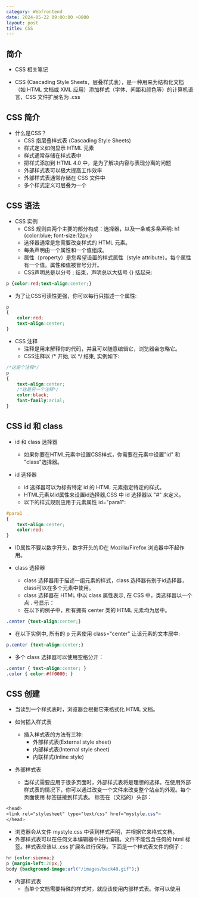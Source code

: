 ```yaml
---
category: Webfrontend
date: 2024-05-22 09:00:00 +0800
layout: post
title: CSS
---
```

## 简介

+ CSS 相关笔记

+ CSS (Cascading Style Sheets，层叠样式表），是一种用来为结构化文档（如 HTML 文档或 XML 应用）添加样式（字体、间距和颜色等）的计算机语言，CSS 文件扩展名为 .css

## CSS 简介

+ 什么是CSS？
  + CSS 指层叠样式表 (Cascading Style Sheets)
  + 样式定义如何显示 HTML 元素
  + 样式通常存储在样式表中
  + 把样式添加到 HTML 4.0 中，是为了解决内容与表现分离的问题
  + 外部样式表可以极大提高工作效率
  + 外部样式表通常存储在 CSS 文件中
  + 多个样式定义可层叠为一个

## CSS 语法

+ CSS 实例
  + CSS 规则由两个主要的部分构成：选择器，以及一条或多条声明: h1 {color:blue; font-size:12px;}
  + 选择器通常是您需要改变样式的 HTML 元素。
  + 每条声明由一个属性和一个值组成。
  + 属性（property）是您希望设置的样式属性（style attribute）。每个属性有一个值。属性和值被冒号分开。
  + CSS声明总是以分号 ; 结束，声明总以大括号 {} 括起来:
```css
p {color:red;text-align:center;}
```
  + 为了让CSS可读性更强，你可以每行只描述一个属性:
```css
p
{
    color:red;
    text-align:center;
}
```

+ CSS 注释
  + 注释是用来解释你的代码，并且可以随意编辑它，浏览器会忽略它。
  + CSS注释以 /* 开始, 以 */ 结束, 实例如下:
```css
/*这是个注释*/
p
{
    text-align:center;
    /*这是另一个注释*/
    color:black;
    font-family:arial;
}
```

## CSS id 和 class

+ id 和 class 选择器
  + 如果你要在HTML元素中设置CSS样式，你需要在元素中设置"id" 和 "class"选择器。

+ id 选择器
  + id 选择器可以为标有特定 id 的 HTML 元素指定特定的样式。
  + HTML元素以id属性来设置id选择器,CSS 中 id 选择器以 "#" 来定义。
  + 以下的样式规则应用于元素属性 id="para1":
```css
#para1
{
    text-align:center;
    color:red;
}
```
  +  ID属性不要以数字开头，数字开头的ID在 Mozilla/Firefox 浏览器中不起作用。

+ class 选择器
  + class 选择器用于描述一组元素的样式，class 选择器有别于id选择器，class可以在多个元素中使用。
  + class 选择器在 HTML 中以 class 属性表示, 在 CSS 中，类选择器以一个点 . 号显示：
  + 在以下的例子中，所有拥有 center 类的 HTML 元素均为居中。
```css
.center {text-align:center;}
```
  + 在以下实例中, 所有的 p 元素使用 class="center" 让该元素的文本居中:
```css
p.center {text-align:center;}
```
  + 多个 class 选择器可以使用空格分开：
```css
.center { text-align:center; }
.color { color:#ff0000; }
```

## CSS 创建

+ 当读到一个样式表时，浏览器会根据它来格式化 HTML 文档。

+ 如何插入样式表
  + 插入样式表的方法有三种:
    + 外部样式表(External style sheet)
    + 内部样式表(Internal style sheet)
    + 内联样式(Inline style)

+ 外部样式表
  + 当样式需要应用于很多页面时，外部样式表将是理想的选择。在使用外部样式表的情况下，你可以通过改变一个文件来改变整个站点的外观。每个页面使用 <link> 标签链接到样式表。 <link> 标签在（文档的）头部：
```css
<head>
<link rel="stylesheet" type="text/css" href="mystyle.css">
</head>
```
  + 浏览器会从文件 mystyle.css 中读到样式声明，并根据它来格式文档。
  + 外部样式表可以在任何文本编辑器中进行编辑。文件不能包含任何的 html 标签。样式表应该以 .css 扩展名进行保存。下面是一个样式表文件的例子：
```css
hr {color:sienna;}
p {margin-left:20px;}
body {background-image:url("/images/back40.gif");}
```

+ 内部样式表
  + 当单个文档需要特殊的样式时，就应该使用内部样式表。你可以使用 <style> 标签在文档头部定义内部样式表，就像这样:
```css
<head>
<style>
hr {color:sienna;}
p {margin-left:20px;}
body {background-image:url("images/back40.gif");}
</style>
</head>
```

+ 内联样式
  + 由于要将表现和内容混杂在一起，内联样式会损失掉样式表的许多优势。请慎用这种方法，例如当样式仅需要在一个元素上应用一次时。
  + 要使用内联样式，你需要在相关的标签内使用样式（style）属性。Style 属性可以包含任何 CSS 属性。本例展示如何改变段落的颜色和左外边距：
```css
<p style="color:sienna;margin-left:20px">这是一个段落。</p>
```

+ 多重样式
  + 如果某些属性在不同的样式表中被同样的选择器定义，那么属性值将从更具体的样式表中被继承过来。 

+ 多重样式优先级
  + 样式表允许以多种方式规定样式信息。样式可以规定在单个的 HTML 元素中，在 HTML 页的头元素中，或在一个外部的 CSS 文件中。甚至可以在同一个 HTML 文档内部引用多个外部样式表。
  + 一般情况下，优先级如下： 
    + （内联样式）Inline style > （内部样式）Internal style sheet >（外部样式）External style sheet > 浏览器默认样式

## CSS 背景

+ CSS 背景属性用于定义HTML元素的背景。
+ CSS 属性定义背景效果:
  + background-color
  + background-image
  + background-repeat
  + background-attachment
  + background-position

+ 背景颜色
  + background-color 属性定义了元素的背景颜色.
  + 页面的背景颜色使用在body的选择器中:
```css
body {background-color:#b0c4de;}
```
  + CSS中，颜色值通常以以下方式定义:
    + 十六进制 - 如："#ff0000"
    + RGB - 如："rgb(255,0,0)"
    + 颜色名称 - 如："red"

+ 背景图像
  + background-image 属性描述了元素的背景图像.
  + 默认情况下，背景图像进行平铺重复显示，以覆盖整个元素实体.
  + 页面背景图片设置实例:
```css
body {background-image:url('paper.gif');}
```

+ 背景图像 - 水平或垂直平铺
  + 默认情况下 background-image 属性会在页面的水平或者垂直方向平铺。
  + 一些图像如果在水平方向与垂直方向平铺，这样看起来很不协调，如下所示: 
  + 如果图像只在水平方向平铺 (repeat-x), 页面背景会更好些:
```css
body
{
background-image:url('gradient2.png');
background-repeat:repeat-x;
}
```

+ 背景图像- 设置定位与不平铺
  + 让背景图像不影响文本的排版
  + 如果你不想让图像平铺，你可以使用 background-repeat 属性:
```css
body
{
background-image:url('img_tree.png');
background-repeat:no-repeat;
}
```
  + 以上实例中，背景图像与文本显示在同一个位置，为了让页面排版更加合理，不影响文本的阅读，我们可以改变图像的位置。
  + 可以利用 background-position 属性改变图像在背景中的位置:
```css
body
{
background-image:url('img_tree.png');
background-repeat:no-repeat;
background-position:right top;
}
```

+ 背景- 简写属性
  + 在以上实例中我们可以看到页面的背景颜色通过了很多的属性来控制。
  + 为了简化这些属性的代码，我们可以将这些属性合并在同一个属性中.
  + 背景颜色的简写属性为 "background":
```css
body {background:#ffffff url('img_tree.png') no-repeat right top;}
```
  + 当使用简写属性时，属性值的顺序为：
    + background-color
    + background-image
    + background-repeat
    + background-attachment
    + background-position

+ CSS 背景属性
  + Property	              描述
  + background	            简写属性，作用是将背景属性设置在一个声明中。
  + background-attachment	  背景图像是否固定或者随着页面的其余部分滚动。
  + background-color	      设置元素的背景颜色。
  + background-image	      把图像设置为背景。
  + background-position	    设置背景图像的起始位置。
  + background-repeat	      设置背景图像是否及如何重复

## CSS 文本格式

+ 文本颜色
  + 颜色属性被用来设置文字的颜色。
  + 颜色是通过CSS最经常的指定：
    + 十六进制值 - 如: ＃FF0000
    + 一个RGB值 - 如: RGB(255,0,0)
    + 颜色的名称 - 如: red
  + 一个网页的背景颜色是指在主体内的选择：
```css
body {color:red;}
h1 {color:#00ff00;}
h2 {color:rgb(255,0,0);}
```
  + 对于W3C标准的CSS：如果你定义了颜色属性，你还必须定义背景色属性。

+ 文本的对齐方式
  + 文本排列属性是用来设置文本的水平对齐方式。
  + 文本可居中或对齐到左或右,两端对齐.
  + 当text-align设置为"justify"，每一行被展开为宽度相等，左，右外边距是对齐（如杂志和报纸）
```css
h1 {text-align:center;}
p.date {text-align:right;}
p.main {text-align:justify;}
```

+ 文本修饰
  + text-decoration 属性用来设置或删除文本的装饰。
  + 从设计的角度看 text-decoration属性主要是用来删除链接的下划线：
```css
a {text-decoration:none;}
```

+ 文本转换
  + 文本转换属性是用来指定在一个文本中的大写和小写字母。
  + 可用于所有字句变成大写或小写字母，或每个单词的首字母大写。
```css
p.uppercase {text-transform:uppercase;}
p.lowercase {text-transform:lowercase;}
p.capitalize {text-transform:capitalize;}
```

+ 文本缩进
  + 文本缩进属性是用来指定文本的第一行的缩进。
```css
p {text-indent:50px;}
```

+ 所有CSS文本属性。
  + 属性	              描述
  + color	            设置文本颜色
  + direction	        设置文本方向。
  + letter-spacing	  设置字符间距
  + line-height	      设置行高
  + text-align	      对齐元素中的文本
  + text-decoration	  向文本添加修饰
  + text-indent	      缩进元素中文本的首行
  + text-shadow	      设置文本阴影
  + text-transform	  控制元素中的字母
  + unicode-bidi	    设置或返回文本是否被重写 
  + vertical-align	  设置元素的垂直对齐
  + white-space	      设置元素中空白的处理方式
  + word-spacing	    设置字间距

## CSS 字体

+ CSS字体属性定义字体，加粗，大小，文字样式。

+ CSS字型
  + 在CSS中，有两种类型的字体系列名称：
  + 通用字体系列 - 拥有相似外观的字体系统组合（如 "Serif" 或 "Monospace"）
  + 特定字体系列 - 一个特定的字体系列（如 "Times" 或 "Courier"）

+ 字体系列
  + font-family 属性设置文本的字体系列。
  + font-family 属性应该设置几个字体名称作为一种"后备"机制，如果浏览器不支持第一种字体，他将尝试下一种字体。
  + 注意: 如果字体系列的名称超过一个字，它必须用引号，如Font Family："宋体"。
  + 多个字体系列是用一个逗号分隔指明：
```css
p{font-family:"Times New Roman", Times, serif;}
```

+ 字体样式
  + 主要是用于指定斜体文字的字体样式属性。
  + 这个属性有三个值：
    + 正常 - 正常显示文本
    + 斜体 - 以斜体字显示的文字
    + 倾斜的文字 - 文字向一边倾斜（和斜体非常类似，但不太支持）
```css
p.normal {font-style:normal;}
p.italic {font-style:italic;}
p.oblique {font-style:oblique;}
```

+ 字体大小
  + font-size 属性设置文本的大小。
  + 能否管理文字的大小，在网页设计中是非常重要的。但是，你不能通过调整字体大小使段落看上去像标题，或者使标题看上去像段落。
  + 请务必使用正确的HTML标签，就<h1> - <h6>表示标题和<p>表示段落：
  + 字体大小的值可以是绝对或相对的大小。
    + 绝对大小：
      + 设置一个指定大小的文本
      + 不允许用户在所有浏览器中改变文本大小
      + 确定了输出的物理尺寸时绝对大小很有用
    + 相对大小：
      + 相对于周围的元素来设置大小
      + 允许用户在浏览器中改变文字大小
  + Remark 如果你不指定一个字体的大小，默认大小和普通文本段落一样，是16像素（16px=1em）。

+ 设置字体大小像素
  + 设置文字的大小与像素，让您完全控制文字大小：
```css
h1 {font-size:40px;}
h2 {font-size:30px;}
p {font-size:14px;}
```
  + 虽然可以通过浏览器的缩放工具调整文本大小，但是，这种调整是整个页面，而不仅仅是文本

+ 用em来设置字体大小
  + 为了避免Internet Explorer 中无法调整文本的问题，许多开发者使用 em 单位代替像素。
  + em的尺寸单位由W3C建议。
  + 1em和当前字体大小相等。在浏览器中默认的文字大小是16px。
  + 因此，1em的默认大小是16px。可以通过下面这个公式将像素转换为em：px/16=em
```css
h1 {font-size:2.5em;} /* 40px/16=2.5em */
h2 {font-size:1.875em;} /* 30px/16=1.875em */
p {font-size:0.875em;} /* 14px/16=0.875em */
```

+ 使用百分比和EM组合
  + 在所有浏览器的解决方案中，设置 <body>元素的默认字体大小的是百分比：
```css
body {font-size:100%;}
h1 {font-size:2.5em;}
h2 {font-size:1.875em;}
p {font-size:0.875em;}
```

+ 所有CSS字体属性
  + Property	      描述
  + font	        在一个声明中设置所有的字体属性
  + font-family	  指定文本的字体系列
  + font-size	    指定文本的字体大小
  + font-style	  指定文本的字体样式
  + font-variant	以小型大写字体或者正常字体显示文本。
  + font-weight	  指定字体的粗细。

## CSS 链接

+ 不同的链接可以有不同的样式。

+ 链接样式
  + 链接的样式，可以用任何CSS属性（如颜色，字体，背景等）。
  + 特别的链接，可以有不同的样式，这取决于他们是什么状态。
  + 这四个链接状态是：
    + a:link - 正常，未访问过的链接
    + a:visited - 用户已访问过的链接
    + a:hover - 当用户鼠标放在链接上时
    + a:active - 链接被点击的那一刻
```css
a:link {color:#000000;}      /* 未访问链接*/
a:visited {color:#00FF00;}  /* 已访问链接 */
a:hover {color:#FF00FF;}  /* 鼠标移动到链接上 */
a:active {color:#0000FF;}  /* 鼠标点击时 */
```
  + 当设置为若干链路状态的样式，也有一些顺序规则：
    + a:hover 必须跟在 a:link 和 a:visited后面
    + a:active 必须跟在 a:hover后面

+ 常见的链接样式
  + 文本修饰
    + text-decoration 属性主要用于删除链接中的下划线：
```css
a:link {text-decoration:none;}
a:visited {text-decoration:none;}
a:hover {text-decoration:underline;}
a:active {text-decoration:underline;}
```
  + 背景颜色
    + 背景颜色属性指定链接背景色：
```css
a:link {background-color:#B2FF99;}
a:visited {background-color:#FFFF85;}
a:hover {background-color:#FF704D;}
a:active {background-color:#FF704D;}
```

## CSS 列表

+ CSS 列表属性作用如下：
  + 设置不同的列表项标记为有序列表
  + 设置不同的列表项标记为无序列表
  + 设置列表项标记为图像

+ 列表
  + 在 HTML中，有两种类型的列表：
    + 无序列表 ul - 列表项标记用特殊图形（如小黑点、小方框等）
    + 有序列表 ol - 列表项的标记有数字或字母

+ 不同的列表项标记
  + list-style-type属性指定列表项标记的类型是：
```css
ul.a {list-style-type: circle;}
ul.b {list-style-type: square;}
 
ol.c {list-style-type: upper-roman;}
ol.d {list-style-type: lower-alpha;}
```

+ 作为列表项标记的图像
  + 要指定列表项标记的图像，使用列表样式图像属性：
```css
ul
{
    list-style-image: url('sqpurple.gif');
}
```

+ 列表 - 简写属性
  + 在单个属性中可以指定所有的列表属性。这就是所谓的简写属性。
  + 为列表使用简写属性，列表样式属性设置如下：
```css
ul
{
    list-style: square url("sqpurple.gif");
}
```
  + 可以按顺序设置如下属性：
    + list-style-type
    + list-style-position (有关说明，请参见下面的CSS属性表)
    + list-style-image

+ 移除默认设置
  + list-style-type:none 属性可以用于移除小标记。默认情况下列表 <ul> 或 <ol> 还设置了内边距和外边距，可使用 margin:0 和 padding:0 来移除:
```css
ul {
  list-style-type: none;
  margin: 0;
  padding: 0;
}
```

+ 所有的CSS列表属性
+ 属性	                  描述
+ list-style	          简写属性。用于把所有用于列表的属性设置于一个声明中
+ list-style-image	    将图像设置为列表项标志。
+ list-style-position	  设置列表中列表项标志的位置。
+ list-style-type	      设置列表项标志的类型。